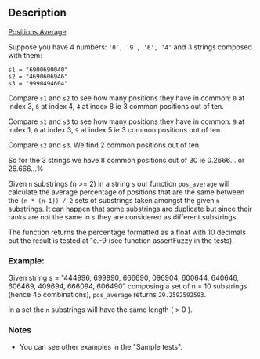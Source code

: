 ## Description

[Positions Average](https://www.codewars.com/kata/positions-average)

Suppose you have 4 numbers: `'0', '9', '6', '4'` and 3 strings composed with them:
```
s1 = "6900690040"
s2 = "4690606946"
s3 = "9990494604"
```
Compare `s1` and `s2` to see how many positions they have in common: `0` at index 3, `6` at index 4, `4` at index 8 ie 3 common positions out of ten.

Compare `s1` and `s3` to see how many positions they have in common: `9` at index 1, `0` at index 3, `9` at index 5 ie 3 common positions out of ten.

Compare `s2` and `s3`. We find 2 common positions out of ten.

So for the 3 strings we have 8 common positions out of 30 ie 0.2666... or 26.666...%

Given `n` substrings (n >= 2) in a string `s` our function `pos_average` will calculate the average percentage of positions that are the same between the `(n * (n-1)) / 2` sets of substrings taken amongst the given `n` substrings. It can happen that some substrings are duplicate but since their ranks are not the same in `s` they are considered as different substrings.

The function returns the percentage formatted as a float with 10 decimals but the result is tested at 1e.-9 (see function assertFuzzy in the tests).

### Example:
Given string s = "444996, 699990, 666690, 096904, 600644, 640646, 606469, 409694, 666094, 606490" composing a set of n = 10 substrings (hence 45 combinations), `pos_average` returns `29.2592592593`.

In a set the `n` substrings will have the same length ( > 0 ).
### Notes
- You can see other examples in the "Sample tests".
